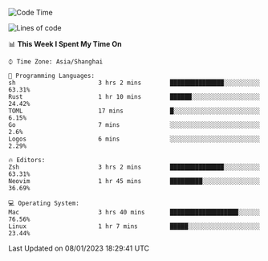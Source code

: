 <!--START_SECTION:waka-->
![Code Time](http://img.shields.io/badge/Code%20Time-1%2C105%20hrs%205%20mins-blue)

![Lines of code](https://img.shields.io/badge/From%20Hello%20World%20I%27ve%20Written-24%20Thousand%20lines%20of%20code-blue)

📊 **This Week I Spent My Time On** 

```text
⌚︎ Time Zone: Asia/Shanghai

💬 Programming Languages: 
sh                       3 hrs 2 mins        ███████████████░░░░░░░░░░   63.31% 
Rust                     1 hr 10 mins        ██████░░░░░░░░░░░░░░░░░░░   24.42% 
TOML                     17 mins             █░░░░░░░░░░░░░░░░░░░░░░░░   6.15% 
Go                       7 mins              ░░░░░░░░░░░░░░░░░░░░░░░░░   2.6% 
Logos                    6 mins              ░░░░░░░░░░░░░░░░░░░░░░░░░   2.29%

🔥 Editors: 
Zsh                      3 hrs 2 mins        ███████████████░░░░░░░░░░   63.31% 
Neovim                   1 hr 45 mins        █████████░░░░░░░░░░░░░░░░   36.69%

💻 Operating System: 
Mac                      3 hrs 40 mins       ███████████████████░░░░░░   76.56% 
Linux                    1 hr 7 mins         █████░░░░░░░░░░░░░░░░░░░░   23.44%

```


 Last Updated on 08/01/2023 18:29:41 UTC
<!--END_SECTION:waka-->
